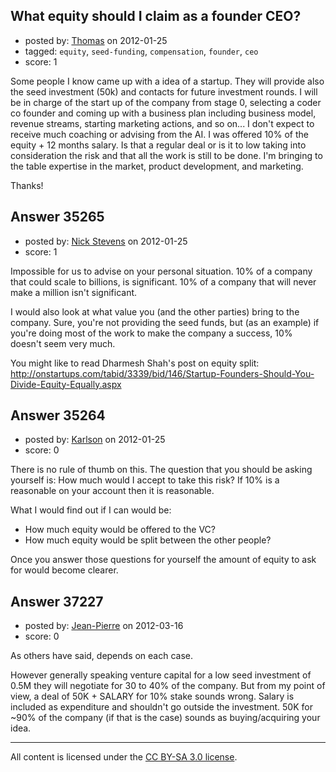 ## What equity should I claim as a founder CEO?

- posted by: [Thomas](https://stackexchange.com/users/-1/15972-thomas) on 2012-01-25
- tagged: `equity`, `seed-funding`, `compensation`, `founder`, `ceo`
- score: 1

Some people I know came up with a idea of a startup. They will provide also the seed investment (50k) and contacts for future investment rounds.
I will be in charge of the start up of the company from stage 0, selecting a coder co founder and coming up with a business plan including business model, revenue streams, starting marketing actions, and so on... I don't expect to receive much coaching or advising from the AI.
I was offered 10% of the equity + 12 months salary. Is that a regular deal or is it to low taking into consideration the risk and that all the work is still to be done.
I'm bringing to the table expertise in the market, product development, and marketing.

Thanks!


## Answer 35265

- posted by: [Nick Stevens](https://stackexchange.com/users/-1/15902-nick-stevens) on 2012-01-25
- score: 1

Impossible for us to advise on your personal situation. 10% of a company that could scale to billions, is significant. 10% of a company that will never make a million isn't significant.

I would also look at what value you (and the other parties) bring to the company. Sure, you're not providing the seed funds, but (as an example) if you're doing most of the work to make the company a success, 10% doesn't seem very much.

You might like to read Dharmesh Shah's post on equity split: http://onstartups.com/tabid/3339/bid/146/Startup-Founders-Should-You-Divide-Equity-Equally.aspx


## Answer 35264

- posted by: [Karlson](https://stackexchange.com/users/-1/15252-karlson) on 2012-01-25
- score: 0

There is no rule of thumb on this.  The question that you should be asking yourself is: How much would I accept to take this risk?  If 10% is a reasonable on your account then it is reasonable.

What I would find out if I can would be:

 - How much equity would be offered to the VC?
 - How much equity would be split between the other people?

Once you answer those questions for yourself the amount of equity to ask for would become clearer.


## Answer 37227

- posted by: [Jean-Pierre](https://stackexchange.com/users/-1/16984-jean-pierre) on 2012-03-16
- score: 0

As others have said, depends on each case. 

However generally speaking venture capital for a low seed investment of 0.5M they will negotiate for 30 to 40% of the company. But from my point of view, a deal of 50K + SALARY for 10% stake sounds wrong. Salary is included as expenditure and shouldn't go outside the investment. 50K for ~90% of the company (if that is the case) sounds as buying/acquiring your idea. 



---

All content is licensed under the [CC BY-SA 3.0 license](https://creativecommons.org/licenses/by-sa/3.0/).
